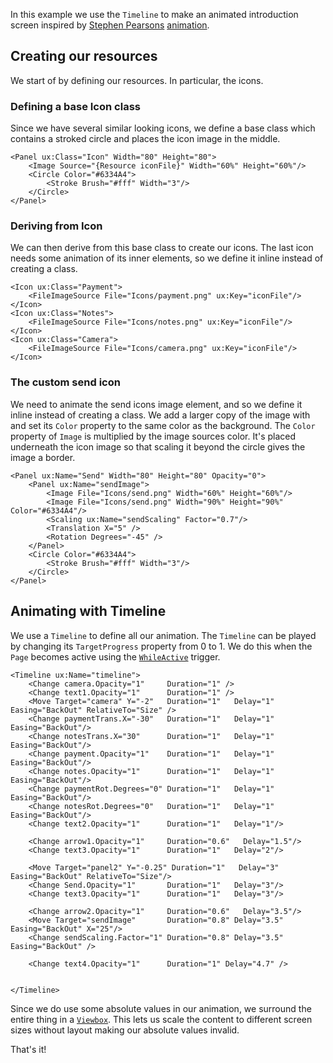 In this example we use the `Timeline` to make an animated introduction screen inspired by [Stephen Pearsons](https://dribbble.com/scr33nag3r) [animation](https://dribbble.com/shots/2372039-Tour-Animation).

## Creating our resources

We start of by defining our resources. In particular, the icons.

### Defining a base Icon class

Since we have several similar looking icons, we define a base class which contains a stroked circle and places the icon image in the middle.

<!-- snippet-begin:code/MainView.ux:baseicon -->

```
<Panel ux:Class="Icon" Width="80" Height="80">
    <Image Source="{Resource iconFile}" Width="60%" Height="60%"/>
    <Circle Color="#6334A4">
        <Stroke Brush="#fff" Width="3"/>
    </Circle>
</Panel>
```

<!-- snippet-end -->

### Deriving from Icon

We can then derive from this base class to create our icons. The last icon needs some animation of its inner elements, so we define it inline instead of creating a class.

<!-- snippet-begin:code/MainView.ux:DerivingIcon -->

```
<Icon ux:Class="Payment">
    <FileImageSource File="Icons/payment.png" ux:Key="iconFile"/>
</Icon>
<Icon ux:Class="Notes">
    <FileImageSource File="Icons/notes.png" ux:Key="iconFile"/>
</Icon>
<Icon ux:Class="Camera">
    <FileImageSource File="Icons/camera.png" ux:Key="iconFile"/>
</Icon>
```

<!-- snippet-end -->

### The custom send icon

We need to animate the send icons image element, and so we define it inline instead of creating a class. We add a larger copy of the image with and set its `Color` property to the same color as the background. The `Color` property of `Image` is multiplied by the image sources color. It's placed underneath the icon image so that scaling it beyond the circle gives the image a border.

<!-- snippet-begin:code/MainView.ux:SendIcon -->

```
<Panel ux:Name="Send" Width="80" Height="80" Opacity="0">
    <Panel ux:Name="sendImage">
        <Image File="Icons/send.png" Width="60%" Height="60%"/>
        <Image File="Icons/send.png" Width="90%" Height="90%" Color="#6334A4"/>
        <Scaling ux:Name="sendScaling" Factor="0.7"/>
        <Translation X="5" />
        <Rotation Degrees="-45" />
    </Panel>
    <Circle Color="#6334A4">
        <Stroke Brush="#fff" Width="3"/>
    </Circle>
</Panel>
```

<!-- snippet-end -->

## Animating with Timeline

We use a `Timeline` to define all our animation. The `Timeline` can be played by changing its `TargetProgress` property from 0 to 1. We do this when the `Page` becomes active using the [`WhileActive`](https://www.fusetools.com/learn/fuse#whileactive) trigger.

<!-- snippet-begin:code/MainView.ux:Timeline -->

```
<Timeline ux:Name="timeline">
    <Change camera.Opacity="1"     Duration="1" />
    <Change text1.Opacity="1"      Duration="1" />
    <Move Target="camera" Y="-2"   Duration="1"   Delay="1" Easing="BackOut" RelativeTo="Size" />
    <Change paymentTrans.X="-30"   Duration="1"   Delay="1" Easing="BackOut"/>
    <Change notesTrans.X="30"      Duration="1"   Delay="1" Easing="BackOut"/>
    <Change payment.Opacity="1"    Duration="1"   Delay="1" Easing="BackOut"/>
    <Change notes.Opacity="1"      Duration="1"   Delay="1" Easing="BackOut"/>
    <Change paymentRot.Degrees="0" Duration="1"   Delay="1" Easing="BackOut"/>
    <Change notesRot.Degrees="0"   Duration="1"   Delay="1" Easing="BackOut"/>
    <Change text2.Opacity="1"      Duration="1"   Delay="1"/>

    <Change arrow1.Opacity="1"     Duration="0.6"   Delay="1.5"/>
    <Change text3.Opacity="1"      Duration="1"   Delay="2"/>

    <Move Target="panel2" Y="-0.25" Duration="1"   Delay="3" Easing="BackOut" RelativeTo="Size"/>
    <Change Send.Opacity="1"       Duration="1"   Delay="3"/>
    <Change text3.Opacity="1"      Duration="1"   Delay="3"/>

    <Change arrow2.Opacity="1"     Duration="0.6"   Delay="3.5"/>
    <Move Target="sendImage"       Duration="0.8" Delay="3.5" Easing="BackOut" X="25"/>
    <Change sendScaling.Factor="1" Duration="0.8" Delay="3.5" Easing="BackOut" />

    <Change text4.Opacity="1"      Duration="1" Delay="4.7" />


</Timeline>
```

<!-- snippet-end -->

Since we do use some absolute values in our animation, we surround the entire thing in a [`Viewbox`](https://www.fusetools.com/learn/fuse#viewbox). This lets us scale the content to different screen sizes without layout making our absolute values invalid.

That's it!
